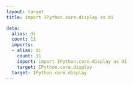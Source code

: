 ```yaml
---
layout: target
title: import IPython.core.display as di

data:
  alias: di
  count: 11
  imports:
  - alias: di
    count: 11
    import: import IPython.core.display as di
    target: IPython.core.display
  target: IPython.core.display
---
```

